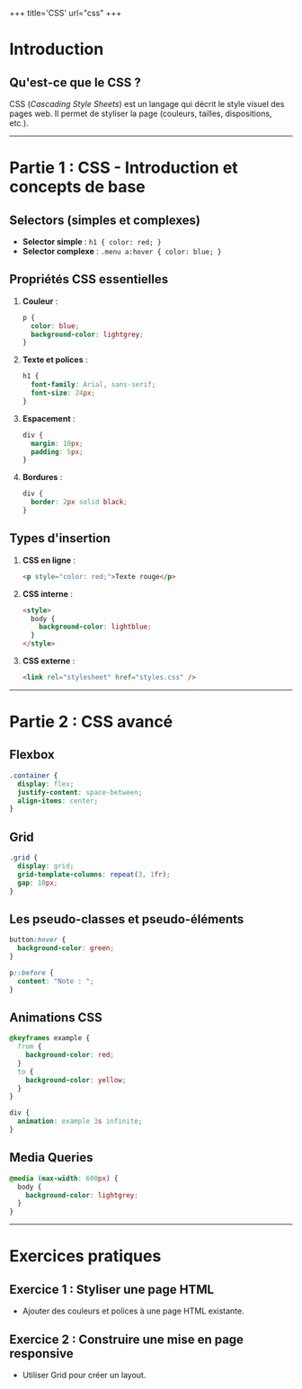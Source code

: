 +++
title='CSS'
url="css"
+++

# Introduction

## Qu'est-ce que le CSS ?

CSS (_Cascading Style Sheets_) est un langage qui décrit le style visuel des pages web. Il permet de styliser la page (couleurs, tailles, dispositions, etc.).

---

# Partie 1 : CSS - Introduction et concepts de base

## Selectors (simples et complexes)

- **Selector simple** : `h1 { color: red; }`
- **Selector complexe** : `.menu a:hover { color: blue; }`

## Propriétés CSS essentielles

1. **Couleur** :
   ```css
   p {
     color: blue;
     background-color: lightgrey;
   }
   ```
2. **Texte et polices** :
   ```css
   h1 {
     font-family: Arial, sans-serif;
     font-size: 24px;
   }
   ```
3. **Espacement** :
   ```css
   div {
     margin: 10px;
     padding: 5px;
   }
   ```
4. **Bordures** :
   ```css
   div {
     border: 2px solid black;
   }
   ```

## Types d'insertion

1. **CSS en ligne** :
   ```html
   <p style="color: red;">Texte rouge</p>
   ```
2. **CSS interne** :
   ```html
   <style>
     body {
       background-color: lightblue;
     }
   </style>
   ```
3. **CSS externe** :
   ```html
   <link rel="stylesheet" href="styles.css" />
   ```

---

# Partie 2 : CSS avancé

## Flexbox

```css
.container {
  display: flex;
  justify-content: space-between;
  align-items: center;
}
```

## Grid

```css
.grid {
  display: grid;
  grid-template-columns: repeat(3, 1fr);
  gap: 10px;
}
```

## Les pseudo-classes et pseudo-éléments

```css
button:hover {
  background-color: green;
}

p::before {
  content: "Note : ";
}
```

## Animations CSS

```css
@keyframes example {
  from {
    background-color: red;
  }
  to {
    background-color: yellow;
  }
}

div {
  animation: example 3s infinite;
}
```

## Media Queries

```css
@media (max-width: 600px) {
  body {
    background-color: lightgrey;
  }
}
```

---

# Exercices pratiques

## Exercice 1 : Styliser une page HTML

- Ajouter des couleurs et polices à une page HTML existante.

## Exercice 2 : Construire une mise en page responsive

- Utiliser Grid pour créer un layout.
